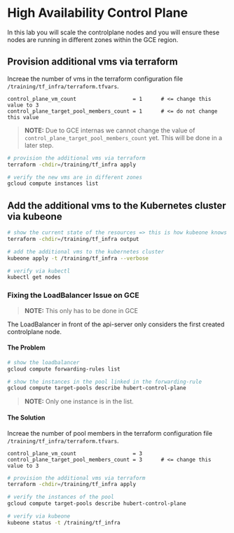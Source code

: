 # High Availability Control Plane

In this lab you will scale the controlplane nodes and you will ensure these nodes are running in different zones within the GCE region.

## Provision additional vms via terraform

Increae the number of vms in the terraform configuration file `/training/tf_infra/terraform.tfvars`.

```hcl
control_plane_vm_count                  = 1      # <= change this value to 3
control_plane_target_pool_members_count = 1      # <= do not change this value
```

> **NOTE:**
> Due to GCE internas we cannot change the value of `control_plane_target_pool_members_count` yet. This will be done in a later step.

```bash
# provision the additional vms via terraform
terraform -chdir=/training/tf_infra apply

# verify the new vms are in different zones
gcloud compute instances list
```

## Add the additional vms to the Kubernetes cluster via kubeone

```bash
# show the current state of the resources => this is how kubeone knows about the vms
terraform -chdir=/training/tf_infra output

# add the additional vms to the kubernetes cluster
kubeone apply -t /training/tf_infra --verbose

# verify via kubectl
kubectl get nodes
```

### Fixing the LoadBalancer Issue on GCE

> **NOTE:**
> This only has to be done in GCE

The LoadBalancer in front of the api-server only considers the first created controlplane node.

#### The Problem

```bash
# show the loadbalancer
gcloud compute forwarding-rules list

# show the instances in the pool linked in the forwarding-rule
gcloud compute target-pools describe hubert-control-plane
```

> **NOTE:**
> Only one instance is in the list.

#### The Solution

Increae the number of pool members in the terraform configuration file `/training/tf_infra/terraform.tfvars`.

```hcl
control_plane_vm_count                  = 3      
control_plane_target_pool_members_count = 3      # <= change this value to 3
```

```bash
# provision the additional vms via terraform
terraform -chdir=/training/tf_infra apply

# verify the instances of the pool
gcloud compute target-pools describe hubert-control-plane

# verify via kubeone
kubeone status -t /training/tf_infra
```
